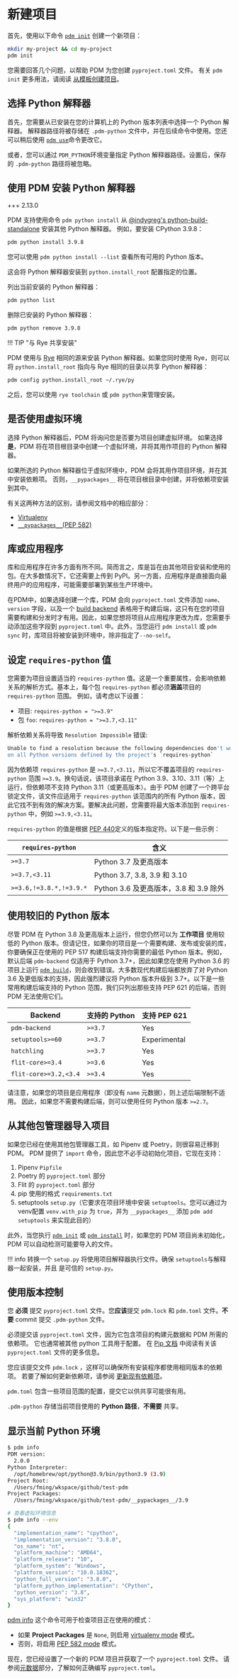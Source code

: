 # 新建项目

首先，使用以下命令 [`pdm init`](../reference/cli.md#init) 创建一个新项目：

```bash
mkdir my-project && cd my-project
pdm init
```

您需要回答几个问题，以帮助 PDM 为您创建 `pyproject.toml` 文件。
有关 `pdm init` 更多用法，请阅读 [从模板创建项目](./template.md)。

## 选择 Python 解释器

首先，您需要从已安装在您的计算机上的 Python 版本列表中选择一个 Python 解释器。
解释器路径将被存储在 `.pdm-python` 文件中，并在后续命令中使用。您还可以稍后使用 [`pdm use`](../reference/cli.md#use)命令更改它。

或者，您可以通过 `PDM_PYTHON`环境变量指定 Python 解释器路径。设置后，保存的 `.pdm-python` 路径将被忽略。

## 使用 PDM 安装 Python 解释器

+++ 2.13.0

PDM 支持使用命令 `pdm python install` 从 [@indygreg's python-build-standalone](https://github.com/indygreg/python-build-standalone) 安装其他 Python 解释器。
例如，要安装 CPython 3.9.8：

```bash
pdm python install 3.9.8
```

您可以使用 `pdm python install --list` 查看所有可用的 Python 版本。

这会将 Python 解释器安装到 `python.install_root` 配置指定的位置。

列出当前安装的 Python 解释器：

```bash
pdm python list
```

删除已安装的 Python 解释器：

```bash
pdm python remove 3.9.8
```

!!! TIP "与 Rye 共享安装"

  PDM 使用与 [Rye](https://rye-up.com) 相同的源来安装 Python 解释器。如果您同时使用 Rye，则可以将 `python.install_root` 指向与 Rye 相同的目录以共享 Python 解释器：

```bash
pdm config python.install_root ~/.rye/py
```

  之后，您可以使用 `rye toolchain` 或 `pdm python`来管理安装。

## 是否使用虚拟环境

选择 Python 解释器后，PDM 将询问您是否要为项目创建虚拟环境。
如果选择 **是**，PDM 将在项目根目录中创建一个虚拟环境，并将其用作项目的 Python 解释器。

如果所选的 Python 解释器位于虚拟环境中，PDM 会将其用作项目环境，并在其中安装依赖项。
否则，`__pypackages__` 将在项目根目录中创建，并将依赖项安装到其中。

有关这两种方法的区别，请参阅文档中的相应部分：

- [Virtualenv](./venv.md)
- [`__pypackages__`(PEP 582)](./pep582.md)

## 库或应用程序

库和应用程序在许多方面有所不同。简而言之，库是旨在由其他项目安装和使用的包。在大多数情况下，它还需要上传到 PyPI。另一方面，应用程序是直接面向最终用户的应用程序，可能需要部署到某些生产环境中。

在PDM中，如果选择创建一个库，PDM 会向 `pyproject.toml` 文件添加 `name`、`version` 字段，以及一个 [build backend](../reference/build.md) 表格用于构建后端，这只有在您的项目需要构建和分发时才有用。因此，如果您想将项目从应用程序更改为库，您需要手动添加这些字段到 `pyproject.toml` 中。此外，当您运行 `pdm install` 或 `pdm sync` 时，库项目将被安装到环境中，除非指定了`--no-self`。

## 设定 `requires-python` 值

您需要为项目设置适当的 `requires-python` 值。这是一个重要属性，会影响依赖关系的解析方式。基本上，每个包 `requires-python` 都必须**涵盖**项目的 `requires-python`  范围。
例如，请考虑以下设置：

- 项目: `requires-python = ">=3.9"`
- 包 `foo`: `requires-python = ">=3.7,<3.11"`

解析依赖关系将导致 `Resolution Impossible` 错误:

```bash
Unable to find a resolution because the following dependencies don't work
on all Python versions defined by the project's `requires-python`
```

因为依赖项 `requires-python` 是 `>=3.7,<3.11`，所以它不覆盖项目的 `requires-python` 范围 `>=3.9`。换句话说，该项目承诺在 Python 3.9、3.10、3.11（等）上运行，但依赖项不支持 Python 3.11（或更高版本）。由于 PDM 创建了一个跨平台锁定文件，该文件应适用于 `requires-python` 该范围内的所有 Python 版本，因此它找不到有效的解决方案。要解决此问题，您需要将最大版本添加到 `requires-python` 中，例如 `>=3.9,<3.11`。

`requires-python` 的值是根据 [PEP 440](https://peps.python.org/pep-0440/#version-specifiers)定义的版本指定符。以下是一些示例：

| `requires-python`       | 含义                                  |
| ----------------------- | ---------------------------------------- |
| `>=3.7`                 | Python 3.7 及更高版本                     |
| `>=3.7,<3.11`           | Python 3.7, 3.8, 3.9 和 3.10            |
| `>=3.6,!=3.8.*,!=3.9.*` | Python 3.6 及更高版本，3.8 和 3.9 除外 |

## 使用较旧的 Python 版本

尽管 PDM 在 Python 3.8 及更高版本上运行，但您仍然可以为 **工作项目** 使用较低的 Python 版本。但请记住，如果你的项目是一个需要构建、发布或安装的库，你要确保正在使用的 PEP 517 构建后端支持你需要的最低 Python 版本。例如，默认后端 `pdm-backend` 仅适用于 Python 3.7+，因此如果您在使用 Python 3.6 的项目上运行 [`pdm build`](../reference/cli.md#build)，则会收到错误。大多数现代构建后端都放弃了对 Python 3.6 及更低版本的支持，因此强烈建议将 Python 版本升级到 3.7+。以下是一些常用构建后端支持的 Python 范围，我们只列出那些支持 PEP 621 的后端，否则 PDM 无法使用它们。

| Backend               | 支持的 Python | 支持 PEP 621 |
| --------------------- | ---------------- | --------------- |
| `pdm-backend`         | `>=3.7`          | Yes             |
| `setuptools>=60`      | `>=3.7`          | Experimental    |
| `hatchling`           | `>=3.7`          | Yes             |
| `flit-core>=3.4`      | `>=3.6`          | Yes             |
| `flit-core>=3.2,<3.4` | `>=3.4`          | Yes             |

请注意，如果您的项目是应用程序（即没有 `name` 元数据），则上述后端限制不适用。
因此，如果您不需要构建后端，则可以使用任何 Python 版本 `>=2.7`。

## 从其他包管理器导入项目

如果您已经在使用其他包管理器工具，如 Pipenv 或 Poetry，则很容易迁移到 PDM。
PDM 提供了 `import` 命令，因此您不必手动初始化项目，它现在支持：

1. Pipenv `Pipfile`
2. Poetry 的 `pyproject.toml` 部分
3. Flit 的 `pyproject.toml` 部分
4. pip 使用的格式 `requirements.txt`
5. setuptools `setup.py`（它要求在项目环境中安装 `setuptools`。您可以通过为venv配置 `venv.with_pip` 为 `true`，并为 `__pypackages__` 添加 `pdm add setuptools` 来实现此目的）

此外，当您执行 [`pdm init`](../reference/cli.md#init)  或 [`pdm install`](../reference/cli.md#install) 时，如果您的 PDM 项目尚未初始化，PDM 可以自动检测可能要导入的文件。

!!! info
    转换一个 `setup.py` 将使用项目解释器执行文件。确保 `setuptools`与解释器一起安装，并且 是可信的 `setup.py`。

## 使用版本控制

您 **必须** 提交 `pyproject.toml` 文件。您**应该**提交 `pdm.lock` 和 `pdm.toml` 文件。**不要** commit 提交 `.pdm-python` 文件。

必须提交该 `pyproject.toml` 文件，因为它包含项目的构建元数据和 PDM 所需的依赖项。
它也通常被其他 python 工具用于配置。
在 [Pip 文档](https://pip.pypa.io/en/stable/reference/build-system/pyproject-toml/) 中阅读有关该 `pyproject.toml` 文件的更多信息。

您应该提交文件 `pdm.lock` ，这样可以确保所有安装程序都使用相同版本的依赖项。
若要了解如何更新依赖项，请参阅 [更新现有依赖项](./dependency.md#update-existing-dependencies)。

`pdm.toml` 包含一些项目范围的配置，提交它以供共享可能很有用。

`.pdm-python`  存储当前项目使用的 **Python 路径**，**不需要** 共享。

## 显示当前 Python 环境

```bash
$ pdm info
PDM version:
  2.0.0
Python Interpreter:
  /opt/homebrew/opt/python@3.9/bin/python3.9 (3.9)
Project Root:
  /Users/fming/wkspace/github/test-pdm
Project Packages:
  /Users/fming/wkspace/github/test-pdm/__pypackages__/3.9

# 查看虚拟环境信息
$ pdm info --env
{
  "implementation_name": "cpython",
  "implementation_version": "3.8.0",
  "os_name": "nt",
  "platform_machine": "AMD64",
  "platform_release": "10",
  "platform_system": "Windows",
  "platform_version": "10.0.18362",
  "python_full_version": "3.8.0",
  "platform_python_implementation": "CPython",
  "python_version": "3.8",
  "sys_platform": "win32"
}
```

[pdm info](../reference/cli.md#info) 这个命令可用于检查项目正在使用的模式：

- 如果 **Project Packages** 是 `None`, 则启用 [virtualenv mode](./venv.md) 模式。
- 否则，将启用 [PEP 582 mode](./pep582.md) 模式。

现在，您已经设置了一个新的 PDM 项目并获取了一个 `pyproject.toml` 文件。
请参阅[元数据](../reference/pep621.md)部分，了解如何正确编写 `pyproject.toml`。
